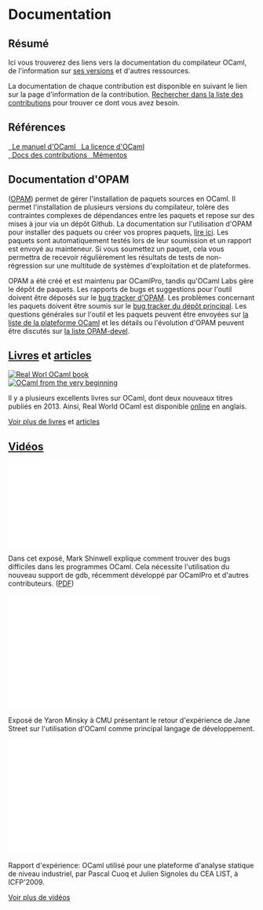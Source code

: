 <!-- ((! set title Docs !)) ((! set documentation !)) ((! set nobreadcrumb !)) -->

<div class="container">
    <h1>Documentation</h1>
    <div class="row">
        <section class="span6 condensed">
            <h1 class="ruled">Résumé</h1>
            <p>Ici vous trouverez des liens vers la documentation du compilateur OCaml, de l'information sur <a href="/releases/">ses versions</a> et d'autres ressources.</p>
            <p>La documentation de chaque contribution est disponible en suivant le lien sur la page d'information de la contribution. <a href="https://opam.ocaml.org/packages/">Rechercher dans la liste des contributions</a> pour trouver ce dont vous avez besoin.</p>
        </section>
        <section class="span6 condensed">
            <h1 class="ruled">Références</h1>
            <div class="row">
                <a href="http://caml.inria.fr/pub/docs/manual-ocaml/"
				    target="_blank" class="span3 documentation-highlight">
                    <img src="/img/manual.svg" alt="" class="svg" />
                    <img src="/img/manual.png" alt="" class="png" />
                    Le manuel d'OCaml
                </a>
                <a href="license.html" class="span3 documentation-highlight">
                    <img src="/img/license.svg" alt="" class="svg" />
                    <img src="/img/license.png" alt="" class="png" />
                    La licence d'OCaml
                </a>
            </div>
            <div class="row">
                <a href="https://opam.ocaml.org/packages/" class="span3 documentation-highlight">
                    <img src="/img/documents.svg" alt="" class="svg" />
                    <img src="/img/documents.png" alt="" class="png" />
                    Docs des contributions
                </a>
                <a href="cheat_sheets.html" class="span3 documentation-highlight">
                    <img src="/img/cheat.svg" alt="" class="svg" />
                    <img src="/img/cheat.png" alt="" class="png" />
                    Mémentos
                </a>
            </div>
        </section>
    </div>
    <div class="row">
        <section class="span6 condensed">
            <h1 class="ruled">Documentation d'OPAM</h1>
            <p>(<a href="https://opam.ocaml.org">OPAM</a>) permet de gérer l'installation de paquets sources en OCaml. Il permet l'installation de plusieurs versions du compilateur, tolère des contraintes complexes de dépendances entre les paquets et repose sur des mises à jour via un dépôt Github. La documentation sur l'utilisation d'OPAM pour installer des paquets ou créer vos propres paquets, <a href="https://opam.ocaml.org/doc/Quick_Install.html">lire ici</a>. Les paquets sont automatiquement testés lors de leur soumission et un rapport est envoyé au mainteneur. Si vous soumettez un paquet, cela vous permettra de recevoir régulièrement les résultats de tests de non-régression sur une multitude de systèmes d'exploitation et de plateformes.</p>
            <p>OPAM a été créé et est maintenu par OCamlPro, tandis qu'OCaml Labs gère le dépôt de paquets. Les rapports de bugs et suggestions pour l'outil doivent être déposés sur le <a href="https://github.com/OCaml/opam/issues">bug tracker d'OPAM</a>. Les problèmes concernant les paquets doivent être soumis sur le <a href="https://github.com/OCaml/opam-repository/issues">bug tracker du dépôt principal</a>. Les questions générales sur l'outil et les paquets peuvent être envoyées sur <a href="http://lists.ocaml.org/listinfo/platform">la liste de la plateforme OCaml</a> et les détails ou l'évolution d'OPAM peuvent être discutés sur <a href="http://lists.ocaml.org/listinfo/opam-devel">la liste OPAM-devel</a>.</p>
        </section>
        <section class="span6 condensed">
            <h1 class="ruled"><a href="/learn/books.html">Livres</a> et <a href="/docs/papers.html">articles</a></h1>
            <div class="row">
                <div class="span2 documentation-book">
                    <a href="https://realworldocaml.org">
                        <img src="/img/real-world-ocaml.jpg" alt="Real Worl OCaml book">
                    </a>
                </div>
                <div class="span2 documentation-book">
                    <a href="http://ocaml-book.com">
                        <img src="/img/OCaml_from_beginning.png" alt="OCaml from the very beginning">
                    </a>
                </div>
                <div class="span2">                    
                    <p>Il y a plusieurs excellents livres sur OCaml, dont deux nouveaux titres publiés en 2013. Ainsi, Real World OCaml est disponible <a href="https://realworldocaml.org">online</a> en anglais.</p>
                </div>
            </div>
            <footer>
            <p><a href="/learn/books.html">Voir plus de livres</a> et <a href="/docs/papers.html">articles</a></p>
            </footer>
        </section>
    </div>
    <div class="row">
        <section class="span12 condensed">
            <h1 class="ruled"><a href="/community/media.html">Vidéos</a></h1>
            <div class="row">
                    <div class="span4">
                        <p class="documentation-video">
						<iframe width="310" height="175" src="//www.youtube.com/embed/NF2WpWnB-nk?feature=player_detailpage" frameborder="0" allowfullscreen></iframe>
                        </p>
                      <p>Dans cet exposé, Mark Shinwell explique comment
                      trouver des bugs difficiles dans les programmes OCaml.
		      Cela nécessite l'utilisation du nouveau support de gdb,
		      récemment développé par OCamlPro et d'autres contributeurs.
					  (<a href="http://oud.ocaml.org/2012/slides/oud2012-paper5-slides.pdf"
                      >PDF</a>)</p>
                            </div>
                    <div class="span4">
                        <p class="documentation-video">
                            <iframe src="//player.vimeo.com/video/14317442?portrait=0&amp;color=ff9933" width="310" height="233" frameborder="0" webkitallowfullscreen mozallowfullscreen allowfullscreen></iframe>
                        </p>
                        <p>Exposé de Yaron Minsky à CMU présentant
le retour d'expérience de Jane Street sur l'utilisation d'OCaml comme
principal langage de développement.</p>
                    </div>
                    <div class="span4">
                        <p class="documentation-video">
                            <iframe src="//player.vimeo.com/video/6652523?portrait=0&amp;color=ff9933" width="310" height="233" frameborder="0" webkitallowfullscreen mozallowfullscreen allowfullscreen></iframe>
                        </p>
                        <p>Rapport d'expérience: OCaml utilisé pour une
plateforme d'analyse statique de niveau industriel, par
                        Pascal Cuoq et Julien Signoles du CEA LIST, à ICFP'2009.</p>
                    </div>
            </div>
            <footer>
                <p><a href="/community/media.html">Voir plus de vidéos</a></p>
            </footer>
        </section>
    </div>
</div>


